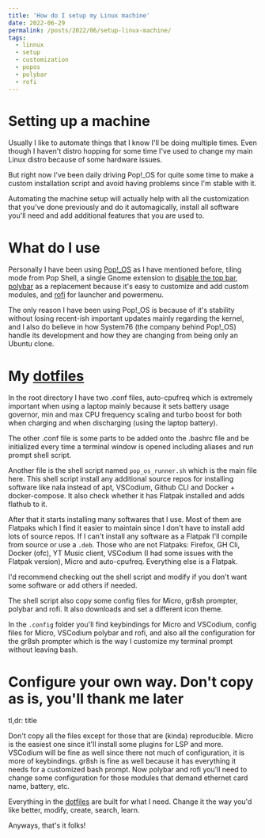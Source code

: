 ```yaml
---
title: 'How do I setup my Linux machine'
date: 2022-06-29
permalink: /posts/2022/06/setup-linux-machine/
tags:
  - linnux
  - setup
  - customization
  - popos
  - polybar
  - rofi
---
```


Setting up a machine
======
Usually I like to automate things that I know I'll be doing multiple times. Even though I haven't distro hopping for some time I've used to change my main Linux distro because of some hardware issues.

But right now I've been daily driving Pop!_OS for quite some time to make a custom installation script and avoid having problems since I'm stable with it.

Automating the machine setup will actually help with all the customization that you've done previously and do it automagically, install all software you'll need and add additional features that you are used to.

What do I use
======
Personally I have been using [Pop!_OS](https://pop.system76.com/) as I have mentioned before, tiling mode from Pop Shell, a single Gnome extension to [disable the top bar](https://extensions.gnome.org//extension/545/hide-top-bar/), [polybar](https://github.com/polybar/polybar) as a replacement because it's easy to customize and add custom modules, and [rofi](https://github.com/davatorium/rofi) for launcher and powermenu.

The only reason I have been using Pop!_OS is because of it's stability without losing recent-ish important updates mainly regarding the kernel, and I also do believe in how System76 (the company behind Pop!_OS) handle its development and how they are changing from being only an Ubuntu clone.

My [dotfiles](https://github.com/thzgr/dotfiles)
====== 
In the root directory I have two .conf files, auto-cpufreq which is extremely important when using a laptop mainly because it sets battery usage governor, min and max CPU frequency scaling and turbo boost for both when charging and when discharging (using the laptop battery).

The other .conf file is some parts to be added onto the .bashrc file and be initialized every time a terminal window is opened including aliases and run prompt shell script.

Another file is the shell script named `pop_os_runner.sh` which is the main file here. This shell script install any additional source repos for installing software like nala instead of apt, VSCodium, Github CLI and Docker + docker-compose. It also check whether it has Flatpak installed and adds flathub to it.

After that it starts installing many softwares that I use. Most of them are Flatpaks which I find it easier to maintain since I don't have to install add lots of source repos. If I can't install any software as a Flatpak I'll compile from source or use a `.deb`. Those who are not Flatpaks: Firefox, GH Cli, Docker (ofc), YT Music client, VSCodium (I had some issues with the Flatpak version), Micro and auto-cpufreq. Everything else is a Flatpak.

I'd recommend checking out the shell script and modify if you don't want some software or add others if needed.

The shell script also copy some config files for Micro, gr8sh prompter, polybar and rofi. It also downloads and set a different icon theme.

In the `.config` folder you'll find keybindings for Micro and VSCodium, config files for Micro, VSCodium polybar and rofi, and also all the configuration for the gr8sh prompter which is the way I customize my terminal prompt without leaving bash.  

Configure your own way. Don't copy as is, you'll thank me later
======
tl,dr: title

Don't copy all the files except for those that are (kinda) reproducible. Micro is the easiest one since it'll install some plugins for LSP and more. VSCodium will be fine as well since there not much of configuration, it is more of keybindings. gr8sh is fine as well because it has everything it needs for a customized bash prompt. Now polybar and rofi you'll need to change some configuration for those modules that demand ethernet card name, battery, etc.

Everything in the [dotfiles](https://github.com/thzgr/dotfiles) are built for what I need. Change it the way you'd like better, modify, create, search, learn.

Anyways, that's it folks!
